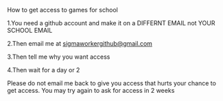 How to get access to games for school 

1.You need a github account and make it on a DIFFERNT EMAIL not YOUR SCHOOL EMAIL

2.Then email me at sigmaworkergithub@gmail.com

3.Then tell me why you want access

4.Then wait for a day or 2

Please do not email me back to give you access that hurts your chance to get access. You may try again to ask for access in 2 weeks
